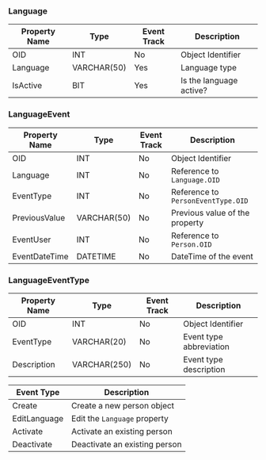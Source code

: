 ### Language

Property Name | Type | Event Track | Description
--------------|------|-------------|------------
OID           | INT         | No   | Object Identifier
Language      | VARCHAR(50) | Yes  | Language type
IsActive      | BIT         | Yes  | Is the language active?

### LanguageEvent


Property Name | Type | Event Track | Description
--------------|------|-------------|------------
OID           | INT         | No   | Object Identifier
Language      | INT         | No   | Reference to `Language.OID`
EventType     | INT         | No   | Reference to `PersonEventType.OID`
PreviousValue | VARCHAR(50) | No   | Previous value of the property
EventUser     | INT         | No   | Reference to `Person.OID`
EventDateTime | DATETIME    | No   | DateTime of the event

### LanguageEventType

Property Name | Type | Event Track | Description
--------------|------|-------------|------------
OID           | INT  | No          | Object Identifier
EventType     | VARCHAR(20)  | No  | Event type abbreviation
Description   | VARCHAR(250) | No  | Event type description

| Event Type | Description |
|------------|-------------|
| Create       | Create a new person object |
| EditLanguage | Edit the `Language` property | 
| Activate     | Activate an existing person | 
| Deactivate   | Deactivate an existing person |
